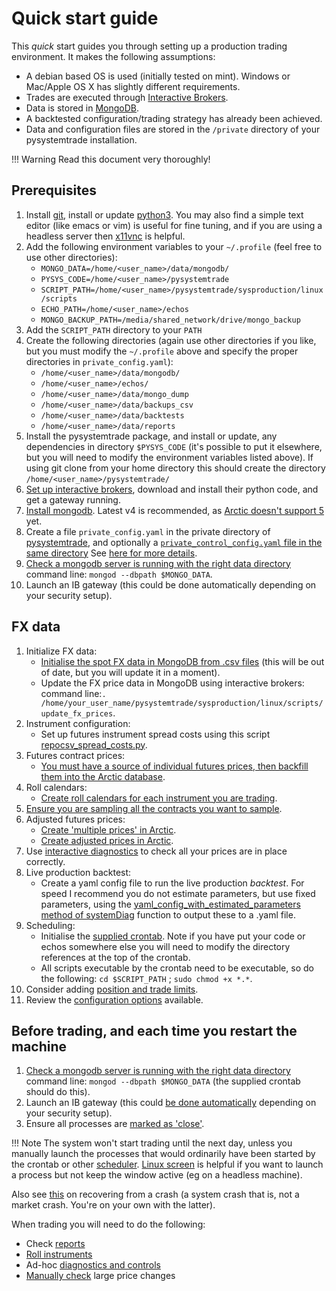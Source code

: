 # Quick start guide


This *quick* start guides you through setting up a production trading environment. It makes the following assumptions:

- A debian based OS is used (initially tested on mint). Windows or Mac/Apple OS X has slightly different requirements.
- Trades are executed through [Interactive Brokers](https://www.interactivebrokers.com/en/home.php).
- Data is stored in [MongoDB](https://www.mongodb.com).
- A backtested configuration/trading strategy has already been achieved.
- Data and configuration files are stored in the `/private` directory of your pysystemtrade installation.

!!! Warning
    Read this document very thoroughly!

## Prerequisites
1. Install [git](https://git-scm.com/book/en/v2/Getting-Started-Installing-Git), install or update [python3](https://docs.python-guide.org/starting/install3/linux/). You may also find a simple text editor (like emacs or vim) is useful for fine tuning, and if you are using a headless server then [x11vnc](http://www.karlrunge.com/x11vnc/) is helpful.
2. Add the following environment variables to your `~/.profile` (feel free to use other directories):
    - `MONGO_DATA=/home/<user_name>/data/mongodb/`
    - `PYSYS_CODE=/home/<user_name>/pysystemtrade`
    - `SCRIPT_PATH=/home/<user_name>/pysystemtrade/sysproduction/linux/scripts`
    - `ECHO_PATH=/home/<user_name>/echos`
    - `MONGO_BACKUP_PATH=/media/shared_network/drive/mongo_backup`
3. Add the `SCRIPT_PATH` directory to your `PATH`
4. Create the following directories (again use other directories if you like, but you must modify the `~/.profile` above and specify the proper directories in `private_config.yaml`):
    - `/home/<user_name>/data/mongodb/`
    - `/home/<user_name>/echos/`
    - `/home/<user_name>/data/mongo_dump`
    - `/home/<user_name>/data/backups_csv`
    - `/home/<user_name>/data/backtests`
    - `/home/<user_name>/data/reports`
5. Install the pysystemtrade package, and install or update, any dependencies in directory `$PYSYS_CODE` (it's possible to put it elsewhere, but you will need to modify the environment variables listed above). If using git clone from your home directory this should create the directory `/home/<user_name>/pysystemtrade/`
6. [Set up interactive brokers](IB.md), download and install their python code, and get a gateway running.
7. [Install mongodb](https://docs.mongodb.com/manual/administration/install-on-linux/). Latest v4 is recommended, as [Arctic doesn't support 5](https://github.com/man-group/arctic#requirements) yet.
8. Create a file `private_config.yaml` in the private directory of [pysystemtrade](/private), and optionally a [`private_control_config.yaml` file in the same directory](#process-configuration) See [here for more details](#system-defaults--private-config).
9. [Check a mongodb server is running with the right data directory](/docs/data.md#mongo-db) command line: `mongod --dbpath $MONGO_DATA`.
10. Launch an IB gateway (this could be done automatically depending on your security setup).
 
 
## FX data
1. Initialize FX data:
   - [Initialise the spot FX data in MongoDB from .csv files](/sysinit/futures/repocsv_spotfx_prices.py) (this will be out of date, but you will update it in a moment).
   - Update the FX price data in MongoDB using interactive brokers: command line:`. /home/your_user_name/pysystemtrade/sysproduction/linux/scripts/update_fx_prices`.
2. Instrument configuration:
    - Set up futures instrument spread costs using this script [repocsv_spread_costs.py](/sysinit/futures/repocsv_spread_costs.py).
3. Futures contract prices:
    - [You must have a source of individual futures prices, then backfill them into the Arctic database](/docs/data.md#get_historical_data).
4. Roll calendars:
    - [Create roll calendars for each instrument you are trading](/docs/data.md#roll-calendars).
5. [Ensure you are sampling all the contracts you want to sample](#update-sampled-contracts-daily).
6. Adjusted futures prices:
    - [Create 'multiple prices' in Arctic](/docs/data.md#creating-and-storing-multiple-prices).
    - [Create adjusted prices in Arctic](/docs/data.md#creating-and-storing-back-adjusted-prices).
7. Use [interactive diagnostics](#interactive-diagnostics) to check all your prices are in place correctly.
8. Live production backtest:
    - Create a yaml config file to run the live production *backtest*. For speed I recommend you do not estimate parameters, but use fixed parameters, using the [yaml_config_with_estimated_parameters method of systemDiag](/systems/diagoutput.py) function to output these to a .yaml file.
9.  Scheduling:
    - Initialise the [supplied crontab](/sysproduction/linux/crontab). Note if you have put your code or echos somewhere else you will need to modify the directory references at the top of the crontab.
    - All scripts executable by the crontab need to be executable, so do the following: `cd $SCRIPT_PATH` ; `sudo chmod +x *.*`.
10. Consider adding [position and trade limits](#interactive-controls).
11. Review the [configuration options](#configuration-files) available.


## Before trading, and each time you restart the machine

1. [Check a mongodb server is running with the right data directory](/docs/data.md#mongo-db) command line: `mongod --dbpath $MONGO_DATA` (the supplied crontab should do this).
2. Launch an IB gateway (this could [be done automatically](https://github.com/IbcAlpha/IBC) depending on your security setup).
3. Ensure all processes are [marked as 'close'](#mark-as-finished).

!!! Note
    The system won't start trading until the next day, unless you manually launch the processes that would ordinarily have been started by the crontab or other [scheduler](#scheduling). [Linux screen](https://linuxize.com/post/how-to-use-linux-screen/) is helpful if you want to launch a process but not keep the window active (eg on a headless machine).

Also see [this](#recovering-from-a-crash---what-you-can-save-and-how-and-what-you-cant) on recovering from a crash (a system crash that is, not a market crash. You're on your own with the latter).

When trading you will need to do the following:

- Check [reports ](#reports-1)
- [Roll instruments](#interactively-roll-adjusted-prices)
- Ad-hoc [diagnostics and controls](#menu-driven-interactive-scripts)
- [Manually check](#interactive-scripts-to-modify-data) large price changes